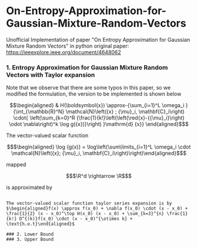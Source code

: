 # On-Entropy-Approximation-for-Gaussian-Mixture-Random-Vectors
Unofficial Implementation of paper "On Entropy Approximation for Gaussian Mixture Random Vectors" in python
original paper: https://ieeexplore.ieee.org/document/4648062

### 1. Entropy Approximation for Gaussian Mixture Random Vectors with Taylor expansion

Note that we observe that there are some typos in this paper, so we modified the formulation, the version to be implemented is shown below
```math
\begin{aligned}
& H(\boldsymbol{x}) \approx-{\sum_{i=1}^L \omega_i }{\int_{\mathbb{R}^N}  \mathcal{N}\left({x} ; {\mu}_i, \mathbf{C}_i\right) \cdot{
 \left(\sum_{k=0}^R {\frac{1}{k!}\left(\left(\red{x}-{{\mu}_i}\right) \odot \nabla\right)^k \log g({x})}\right) }\mathrm{d} {x}}
\end{aligned}$
```

The vector-valued scalar function 
```math 
$\begin{aligned} \log {g(x)} = \log\left(\sum\limits_{i=1}^L \omega_i \cdot \mathcal{N}\left({x}; {\mu}_i, \mathbf{C}_i\right)\right)\end{aligned}$
```
mapped 

```math 
$\R^d \rightarrow \R$
```

is approximated by  

```math$\begin{aligned}\sum\limits_{k=0}^R {\frac{1}{k!}\left(\left({x}-{{\mu}_i}\right) \odot \nabla\right)^k \log g({x})}\end{aligned}$, where $R\leq L$ is the truncation order.

The vector-valued scalar function taylor series expansion is by $\begin{aligned}f(x) \approx f(x_0) + \nabla f(x_0) \cdot (x - x_0) + \frac{1}{2} (x - x_0)^\top H(x_0) (x - x_0) + \sum_{k=3}^{n} \frac{1}{k!} D^{(k)}f(x_0) \cdot (x - x_0)^{\otimes k} + \text{h.o.t}\end{aligned}$

### 2. Lower Bound
### 3. Upper Bound

